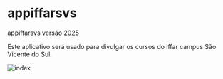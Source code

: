 # appiffarsvs
appiffarsvs versão 2025

Este aplicativo será usado para divulgar os cursos do iffar campus São Vicente do Sul.

![index](https://github.com/user-attachments/assets/30796411-0f82-4a6e-b421-3c63bd3bb98a)
